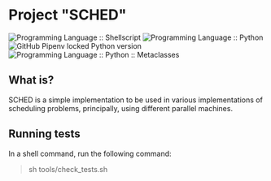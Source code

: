 # Project "SCHED"

![Programming Language :: Shellscript](https://img.shields.io/badge/Language-shellscript-yellowgreen) ![Programming Language :: Python](https://img.shields.io/badge/Language-python-blue) ![GitHub Pipenv locked Python version](https://img.shields.io/github/pipenv/locked/python-version/thomazs/sched) ![Programming Language :: Python :: Metaclasses](https://img.shields.io/badge/python-metaclasses-red?style=flat)

## What is?

SCHED is a simple implementation to be used in various implementations of scheduling problems, principally, using different parallel machines.


## Running tests

In a shell command, run the following command:

> sh tools/check_tests.sh

